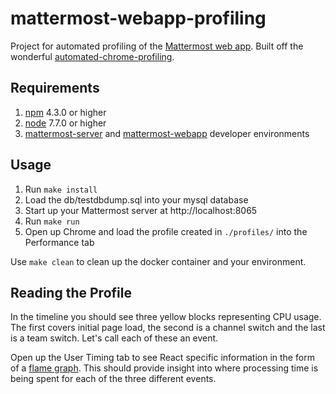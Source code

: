 # mattermost-webapp-profiling

Project for automated profiling of the [Mattermost web app](https://github.com/mattermost/mattermost-webapp). Built off the wonderful [automated-chrome-profiling](https://github.com/paulirish/automated-chrome-profiling).

## Requirements

1. [npm](https://www.npmjs.com/) 4.3.0 or higher
2. [node](https://nodejs.org/en/) 7.7.0 or higher
3. [mattermost-server](https://github.com/mattermost/mattermost-server) and [mattermost-webapp](https://github.com/mattermost/mattermost-webapp) developer environments

## Usage

1. Run `make install`
2. Load the db/testdbdump.sql into your mysql database
3. Start up your Mattermost server at http://localhost:8065
4. Run `make run`
5. Open up Chrome and load the profile created in `./profiles/` into the Performance tab

Use `make clean` to clean up the docker container and your environment.

## Reading the Profile

In the timeline you should see three yellow blocks representing CPU usage. The first covers initial page load, the second is a channel switch and the last is a team switch. Let's call each of these an event.

Open up the User Timing tab to see React specific information in the form of a [flame graph](http://www.brendangregg.com/flamegraphs.html). This should provide insight into where processing time is being spent for each of the three different events.

